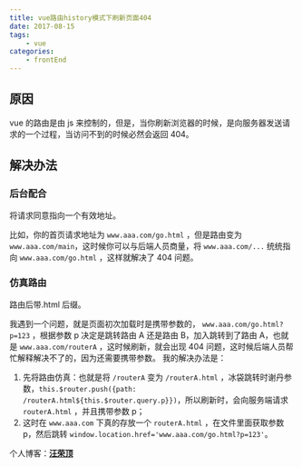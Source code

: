 ```yaml
---
title: vue路由history模式下刷新页面404
date: 2017-08-15
tags:
    - vue
categories:
    - frontEnd
---
```


## 原因

vue 的路由是由 js 来控制的，但是，当你刷新浏览器的时候，是向服务器发送请求的一个过程，当访问不到的时候必然会返回 404。

<!-- more -->

## 解决办法

### 后台配合

将请求同意指向一个有效地址。

比如，你的首页请求地址为 `www.aaa.com/go.html` ，但是路由变为`www.aaa.com/main`，这时候你可以与后端人员商量，将 `www.aaa.com/...` 统统指向 `www.aaa.com/go.html` ，这样就解决了 404 问题。

### 仿真路由

路由后带.html 后缀。

我遇到一个问题，就是页面初次加载时是携带参数的， `www.aaa.com/go.html?p=123` ，根据参数 p 决定是跳转路由 A 还是路由 B，加入跳转到了路由 A，也就是 `www.aaa.com/routerA` ，这时候刷新，就会出现 404 问题，这时候后端人员帮忙解释解决不了的，因为还需要携带参数。
我的解决办法是：

1. 先将路由仿真：也就是将 `/routerA` 变为 `/routerA.html` ，冰袋跳转时谢丹参数，`this.$router.push({path: /routerA.html${this.$router.query.p}})`，所以刷新时，会向服务端请求 `routerA.html` ，并且携带参数 p；
2. 这时在 `www.aaa.com` 下真的存放一个 `routerA.html` ，在文件里面获取参数 p，然后跳转 `window.location.href='www.aaa.com/go.html?p=123'`。

个人博客：[**汪荣顶**](www.fedtop.com)
